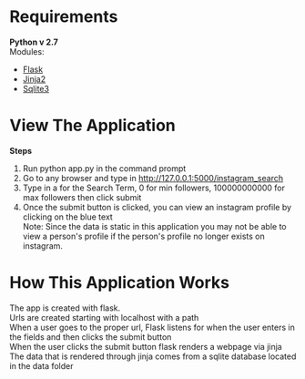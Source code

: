 Requirements
=================
<b>Python v 2.7</b></br>
Modules: </br>
<ul>
<li><a href="http://flask.pocoo.org/">Flask</a></li>
<li><a href="http://jinja.pocoo.org/">Jinja2</a></li> 
<li><a href="https://docs.python.org/2/library/sqlite3.html">Sqlite3</a></li>
</ul>

View The Application
====================
<b>Steps</b></br>
1. Run python app.py in the command prompt</br>
2. Go to any browser and type in http://127.0.0.1:5000/instagram_search</br>
3. Type in a for the Search Term, 0 for min followers, 100000000000 for max followers then click submit</br>
4. Once the submit button is clicked, you can view an instagram profile by clicking on the blue text</br>
Note: Since the data is static in this application you may not be able to view a person's profile if the person's profile no longer exists on instagram. </br>

How This Application Works
=============
The app is created with flask. </br>
Urls are created starting with localhost with a path </br>
When a user goes to the proper url, Flask listens for when the user enters in the fields and then clicks the submit button </br>
When the user clicks the submit button flask renders a webpage via jinja </br>
The data that is rendered through jinja comes from a sqlite database located in the data folder

